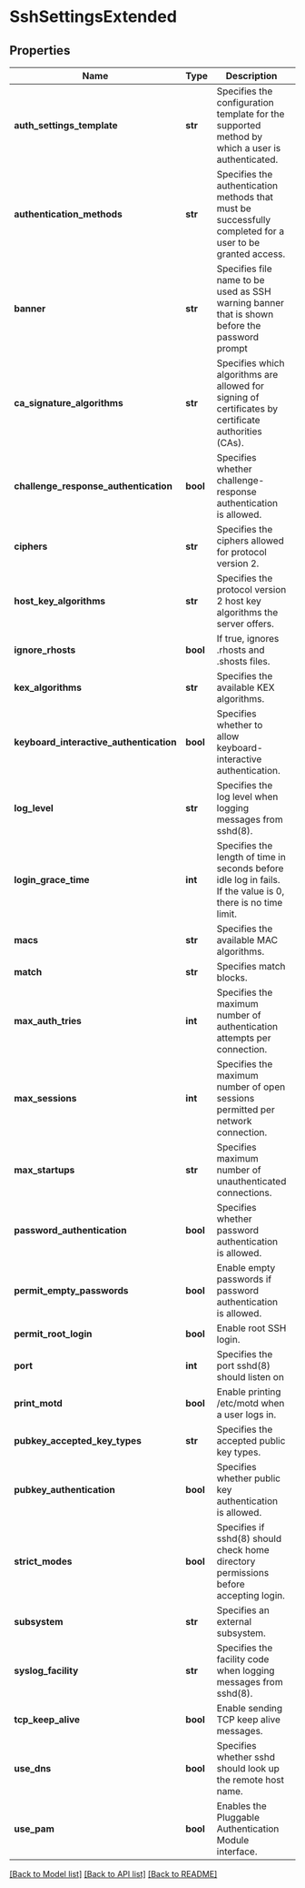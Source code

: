 # SshSettingsExtended

## Properties
Name | Type | Description | Notes
------------ | ------------- | ------------- | -------------
**auth_settings_template** | **str** | Specifies the configuration template for the supported method by which a user is authenticated. | [optional] 
**authentication_methods** | **str** | Specifies the authentication methods that must be successfully completed for a user to be granted access. | [optional] 
**banner** | **str** | Specifies file name to be used as SSH warning banner that is shown before the password prompt | [optional] 
**ca_signature_algorithms** | **str** | Specifies which algorithms are allowed for signing of certificates by certificate authorities (CAs). | [optional] 
**challenge_response_authentication** | **bool** | Specifies whether challenge-response authentication is allowed. | [optional] 
**ciphers** | **str** | Specifies the ciphers allowed for protocol version 2. | [optional] 
**host_key_algorithms** | **str** | Specifies the protocol version 2 host key algorithms the server offers. | [optional] 
**ignore_rhosts** | **bool** | If true, ignores .rhosts and .shosts files. | [optional] 
**kex_algorithms** | **str** | Specifies the available KEX algorithms. | [optional] 
**keyboard_interactive_authentication** | **bool** | Specifies whether to allow keyboard-interactive authentication. | [optional] 
**log_level** | **str** | Specifies the log level when logging messages from sshd(8). | [optional] 
**login_grace_time** | **int** | Specifies the length of time in seconds before idle log in fails.  If the value is 0, there is no time limit. | [optional] 
**macs** | **str** | Specifies the available MAC algorithms. | [optional] 
**match** | **str** | Specifies match blocks. | [optional] 
**max_auth_tries** | **int** | Specifies the maximum number of authentication attempts per connection. | [optional] 
**max_sessions** | **int** | Specifies the maximum number of open sessions permitted per network connection. | [optional] 
**max_startups** | **str** | Specifies maximum number of unauthenticated connections. | [optional] 
**password_authentication** | **bool** | Specifies whether password authentication is allowed. | [optional] 
**permit_empty_passwords** | **bool** | Enable empty passwords if password authentication is allowed. | [optional] 
**permit_root_login** | **bool** | Enable root SSH login. | [optional] 
**port** | **int** | Specifies the port sshd(8) should listen on | [optional] 
**print_motd** | **bool** | Enable printing /etc/motd when a user logs in. | [optional] 
**pubkey_accepted_key_types** | **str** | Specifies the accepted public key types. | [optional] 
**pubkey_authentication** | **bool** | Specifies whether public key authentication is allowed. | [optional] 
**strict_modes** | **bool** | Specifies if sshd(8) should check home directory permissions before accepting login. | [optional] 
**subsystem** | **str** | Specifies an external subsystem. | [optional] 
**syslog_facility** | **str** | Specifies the facility code when logging messages from sshd(8). | [optional] 
**tcp_keep_alive** | **bool** | Enable sending TCP keep alive messages. | [optional] 
**use_dns** | **bool** | Specifies whether sshd should look up the remote host name. | [optional] 
**use_pam** | **bool** | Enables the Pluggable Authentication Module interface. | [optional] 

[[Back to Model list]](../README.md#documentation-for-models) [[Back to API list]](../README.md#documentation-for-api-endpoints) [[Back to README]](../README.md)


